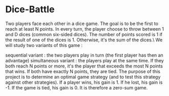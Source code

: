 # Dice-Battle
Two players face each other in a dice game. The goal is to be the first to reach at least N points. In every turn, the player choose to throw between 1 and D dices (common six-sided dices). The number of points scored is 1 if the result of one of the dices is 1. Otherwise, it's the sum of the dices.\ We will study two variants of this game :

sequential variant : the two players play in turn (the first player has then an advantage)
simultaneous variant : the players play at the same time. If they both reach N points or more, it's the player that exceeds the most N points that wins. If both have exactly N points, they are tied.
The purpose of this project is to determine an optimal game strategy (and to test this strategy against other strategies). If a player wins, his gain is 1. If he lost, his gain is -1. If the game is tied, his gain is 0. It is therefore a zero-sum game.
